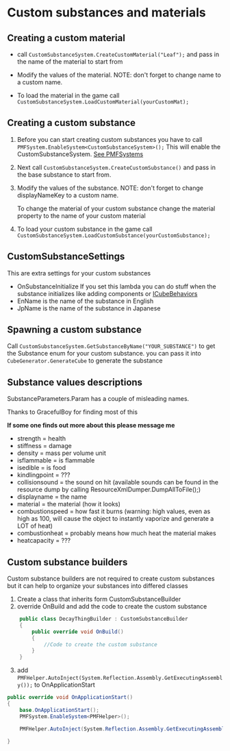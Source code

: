 # Custom substances and materials


## Creating a custom material
* call ```CustomSubstanceSystem.CreateCustomMaterial("Leaf");``` and pass in the name of the material to start from
* Modify the values of the material. NOTE: don't forget to change name to a custom name.

* To load the material in the game call ```CustomSubstanceSystem.LoadCustomMaterial(yourCustomMat);```



## Creating a custom substance
1) Before you can start creating custom substances you have to call ``` PMFSystem.EnableSystem<CustomSubstanceSystem>(); ``` This will enable the CustomSubstanceSystem. [See PMFSystems](./PMFSystems.md)

2) Next call ```CustomSubstanceSystem.CreateCustomSubstance()``` and pass in the base substance to start from.

3) Modify the values of the substance. NOTE: don't forget to change displayNameKey to a custom name.

    To change the material of your custom substance change the material property to the name of your custom material

4) To load your custom substance in the game call ```CustomSubstanceSystem.LoadCustomSubstance(yourCustomSubstance);```

## CustomSubstanceSettings
This are extra settings for your custom substances
* OnSubstanceInitialize If you set this lambda you can do stuff when the substance initializes like adding components or [ICubeBehaviors](./ICubeBehaviors.md)
* EnName is the name of the substance in English
* JpName is the name of the substance in Japanese

## Spawning a custom substance
Call ```CustomSubstanceSystem.GetSubstanceByName("YOUR_SUBSTANCE")``` to get the Substance enum for your custom substance. you can pass it into ```CubeGenerator.GenerateCube``` to generate the substance


## Substance values descriptions
SubstanceParameters.Param has a couple of misleading names.

Thanks to GracefulBoy for finding most of this

**If some one finds out more about this please message me**
* strength = health
* stiffness = damage
* density = mass per volume unit
* isflammable = is flammable
* isedible = is food
* kindlingpoint = ???
* collisionsound = the sound on hit (available sounds can be found in the resource dump by calling ResourceXmlDumper.DumpAllToFile();)
* displayname = the name
* material = the material (how it looks)
* combustionspeed = how fast it burns (warning: high values, even as high as 100, will cause the object to instantly vaporize and generate a LOT of heat)
* combustionheat = probably means how much heat the material makes
* heatcapacity = ???

## Custom substance builders
Custom substance builders are not required to create custom substances but it can help to organize your substances into differed classes
1) Create a class that inherits form CustomSubstanceBuilder
2) override OnBuild and add the code to create the custom substance
```cs
    public class DecayThingBuilder : CustomSubstanceBuilder
    {
        public override void OnBuild()
        {
            //Code to create the custom substance
        }
    }
```
3) add ``` PMFHelper.AutoInject(System.Reflection.Assembly.GetExecutingAssembly()); ``` to OnApplicationStart
```cs
public override void OnApplicationStart()
{
    base.OnApplicationStart();
    PMFSystem.EnableSystem<PMFHelper>();

    PMFHelper.AutoInject(System.Reflection.Assembly.GetExecutingAssembly());
    
}
```
